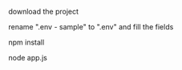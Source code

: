 download the project

rename ".env - sample" to ".env" and fill the fields

npm install

node app.js

